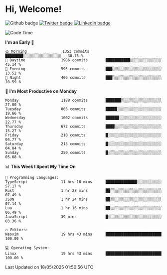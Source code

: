   # Hi, Welcome!
  ![Github badge](https://img.shields.io/github/followers/kraken-afk.svg?style=social&label=Follow&maxAge=2592000)
  [![Twitter badge](https://img.shields.io/badge/-Twitter-00acee?style=flat-square&logo=Twitter&logoColor=white)](https://twitter.com/trshppl)
  [![Linkedin badge](https://img.shields.io/badge/LinkedIn-0077B5?style=flat-square&logo=linkedin&logoColor=white)](https://www.linkedin.com/in/noveanrer)
<!--START_SECTION:waka-->
![Code Time](http://img.shields.io/badge/Code%20Time-957%20hrs%207%20mins-blue)

**I'm an Early 🐤** 

```text
🌞 Morning                1353 commits        ████████░░░░░░░░░░░░░░░░░   30.75 % 
🌆 Daytime                1986 commits        ███████████░░░░░░░░░░░░░░   45.14 % 
🌃 Evening                595 commits         ███░░░░░░░░░░░░░░░░░░░░░░   13.52 % 
🌙 Night                  466 commits         ███░░░░░░░░░░░░░░░░░░░░░░   10.59 % 
```
📅 **I'm Most Productive on Monday** 

```text
Monday                   1188 commits        ███████░░░░░░░░░░░░░░░░░░   27.00 % 
Tuesday                  865 commits         █████░░░░░░░░░░░░░░░░░░░░   19.66 % 
Wednesday                1002 commits        ██████░░░░░░░░░░░░░░░░░░░   22.77 % 
Thursday                 672 commits         ████░░░░░░░░░░░░░░░░░░░░░   15.27 % 
Friday                   210 commits         █░░░░░░░░░░░░░░░░░░░░░░░░   04.77 % 
Saturday                 213 commits         █░░░░░░░░░░░░░░░░░░░░░░░░   04.84 % 
Sunday                   250 commits         █░░░░░░░░░░░░░░░░░░░░░░░░   05.68 % 
```


📊 **This Week I Spent My Time On** 

```text
💬 Programming Languages: 
TypeScript               11 hrs 16 mins      ██████████████░░░░░░░░░░░   57.17 % 
Rust                     1 hr 28 mins        ██░░░░░░░░░░░░░░░░░░░░░░░   07.49 % 
JSON                     1 hr 24 mins        ██░░░░░░░░░░░░░░░░░░░░░░░   07.14 % 
Lua                      1 hr 16 mins        ██░░░░░░░░░░░░░░░░░░░░░░░   06.49 % 
JavaScript               39 mins             █░░░░░░░░░░░░░░░░░░░░░░░░   03.36 % 

🔥 Editors: 
Neovim                   19 hrs 43 mins      █████████████████████████   100.00 % 

💻 Operating System: 
Linux                    19 hrs 43 mins      █████████████████████████   100.00 % 
```


 Last Updated on 18/05/2025 01:50:56 UTC
<!--END_SECTION:waka-->